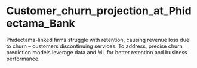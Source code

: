 # Customer_churn_projection_at_Phidectama_Bank
 Phidectama-linked firms struggle with retention, causing revenue loss due to churn – customers discontinuing services. To address, precise churn prediction models leverage data and ML for better retention and business performance.
